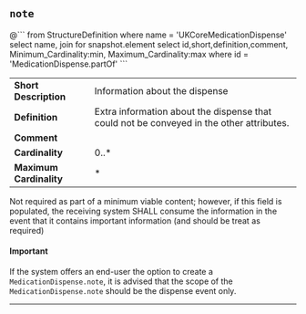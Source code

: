 ## `note`

<div id="elementdetails" markdown="span" class="alert alert-baseFhir" role="alert">
<div id="transpose">
@```
from
	StructureDefinition
where
	name = 'UKCoreMedicationDispense'
select name,
join for snapshot.element 
select
 id,short,definition,comment,
 Minimum_Cardinality:min,
 Maximum_Cardinality:max
where id = 'MedicationDispense.partOf'
```
<table class="baseFhir" title="Element Details">
<tr>
<td class="width40"><b>Short Description</b></td>
<td class="width60">Information about the dispense</td>
</tr>
<tr>
<td class="width40"><b>Definition</b></td>
<td class="width60">Extra information about the dispense that could not be conveyed in the other attributes.</td>
</tr>
<tr>
<td class="width40"><b>Comment</b></td>
<td class="width60"></td>
</tr>
<tr>
<td class="width40"><b>Cardinality</b></td>
<td class="width60">0..*</td>
</tr>
<tr>
<td class="width40"><b>Maximum Cardinality</b></td>
<td class="width60">*</td>
</tr>
</table>

</div>
</div>


Not required as part of a minimum viable content; however, if this field is populated, the receiving system SHALL consume the information in the event that it contains important information (and should be treat as required) <span class="mro-circle required"></span>

<div markdown="span" class="alert alert-warning" role="alert"><h4><i class="fa fa-info-circle"></i> Important</h4>If the system offers an end-user the option to create a <code>MedicationDispense.note</code>, it is advised that the scope of the <code>MedicationDispense.note</code> should be the dispense event only.</div>

---
